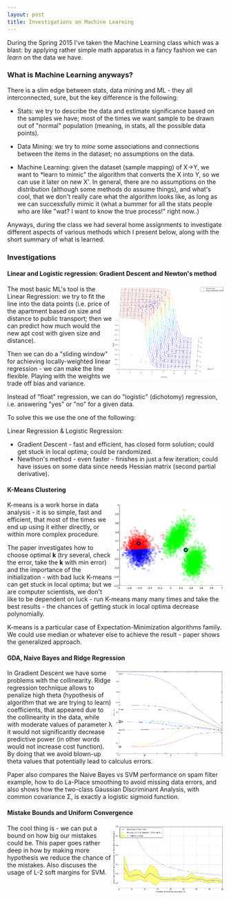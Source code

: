 ```yaml
---
layout: post
title: Investigations on Machine Learning
---
```

During the Spring 2015 I've taken the Machine Learning class which was a blast: by applying rather simple math apparatus in a fancy fashion we can *learn* on the data we have. 

### What is Machine Learning anyways? 
There is a slim edge between stats, data mining and ML - they all interconnected, sure, but the key difference is the following:

- Stats: we try to describe the data and estimate significance based on the samples we have; most of the times we want sample to be drawn out of "normal" population (meaning, in stats, all the possible data points).

- Data Mining: we try to *mine* some associations and connections between the items in the dataset; no assumptions on the data.

- Machine Learning: given the dataset (sample mapping) of X->Y, we want to *learn to mimic" the algorithm that converts the X into Y, so we can use it later on new X'. In general, there are no assumptions on the distribution (although some methods do assume things), and what's cool, that we don't really care what the algorithm looks like, as long as we can successfully mimic it (what a bummer for all the stats people who are like "wat? I want to know the true process!" right now..)

Anyways, during the class we had several home assignments to investigate different aspects of various methods which I present below, along with the short summary of what is learned.   

### Investigations

#### Linear and Logistic regression: Gradient Descent and Newton's method
<a href="/papers/investigations/machine-learning/mle_wlr_gradient-descent_newthon.pdf">
<img border="0" alt="W3Schools" src="/papers/investigations/machine-learning/preview/mle_wlr_gradient-descent_newthon.png" width="260"  align="right">
</a>
The most basic ML's tool is the Linear Regression: we try to fit the line into the data points (i.e. price of the apartment based on size and distance to public transport; then we can predict how much would the new apt cost with given size and distance). 

Then we can do a "sliding window" for achieving locally-weighted linear regression - we can make the line flexible. Playing with the weights we trade off bias and variance. 

Instead of "float" regression, we can do "logistic" (dichotomy) regression, i.e. answering "yes" or "no" for a given data. 

To solve this we use the one of the following:

Linear Regression & Logistic Regression:

- Gradient Descent - fast and efficient, has closed form solution; could get stuck in local optima; could be randomized.
- Newthon's method - even faster - finishes in just a few iteration; could have issues on some data since needs Hessian matrix (second partial derivative). 



#### K-Means Clustering
<a href="/papers/investigations/machine-learning/kmeans_generalized-em.pdf">
<img border="0" alt="W3Schools" src="/papers/investigations/machine-learning/preview/kmeans_generalized-em.png" width="260" align="right">
</a>
K-means is a work horse in data analysis - it is so simple, fast and efficient, that most of the times we end up using it either directly, or within more complex procedure. 

The paper investigates how to choose optimal **k** (try several, check the error, take the **k** with min error) and the importance of the initialization - with bad luck K-means can get stuck in local optima; but we are computer scientists, we don't like to be dependent on luck - run K-means many many times and take the best results - the chances of getting stuck in local optima decrease polynomially. 

K-means is a particular case of Expectation-Minimization algorithms family. We could use median or whatever else to achieve the result - paper shows the generalized approach. 


#### GDA, Naive Bayes and Ridge Regression
<a href="/papers/investigations/machine-learning/gda_ridge-regression_oprimal-margin_naive-bayes_svm.pdf">
<img border="0" alt="W3Schools" src="/papers/investigations/machine-learning/preview/gda_ridge-regression_oprimal-margin_naive-bayes_svm.png" width="260" align="right">
</a>
In Gradient Descent we have some problems with the collinearity. Ridge regression technique allows to penalize high theta (hypothesis of algorithm that we are trying to learn) coefficients, that appeared due to the collinearity in the data, while with moderate values of parameter λ it would not significantly decrease predictive power (in other words would not increase cost function). By doing that we avoid blown-up theta values that potentially lead to calculus errors.

Paper also compares the Naive Bayes vs SVM performance on spam filter example, how to do La-Place smoothing to avoid missing data errors, and also shows how the two-class Gaussian Discriminant Analysis, with common covariance Σ, is exactly a logistic sigmoid function.


#### Mistake Bounds and Uniform Convergence
<a href="/papers/investigations/machine-learning/mistake-bounds_uniform-convergence_soft-margins-svm_vc-dimensions.pdf">
<img border="0" alt="W3Schools" src="/papers/investigations/machine-learning/preview/mistake-bounds_uniform-convergence_soft-margins-svm_vc-dimensions.png" width="260" align="right">
</a>
The cool thing is - we can put a bound on how big our mistakes could be. This paper goes rather deep in how by making more hypothesis we reduce the chance of the mistakes. Also discuses the usage of L-2 soft margins for SVM.